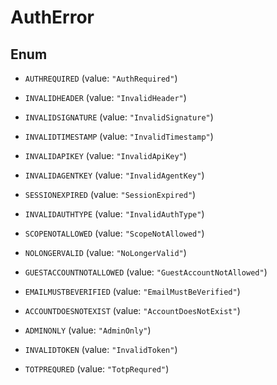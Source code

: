 

# AuthError

## Enum


* `AUTHREQUIRED` (value: `"AuthRequired"`)

* `INVALIDHEADER` (value: `"InvalidHeader"`)

* `INVALIDSIGNATURE` (value: `"InvalidSignature"`)

* `INVALIDTIMESTAMP` (value: `"InvalidTimestamp"`)

* `INVALIDAPIKEY` (value: `"InvalidApiKey"`)

* `INVALIDAGENTKEY` (value: `"InvalidAgentKey"`)

* `SESSIONEXPIRED` (value: `"SessionExpired"`)

* `INVALIDAUTHTYPE` (value: `"InvalidAuthType"`)

* `SCOPENOTALLOWED` (value: `"ScopeNotAllowed"`)

* `NOLONGERVALID` (value: `"NoLongerValid"`)

* `GUESTACCOUNTNOTALLOWED` (value: `"GuestAccountNotAllowed"`)

* `EMAILMUSTBEVERIFIED` (value: `"EmailMustBeVerified"`)

* `ACCOUNTDOESNOTEXIST` (value: `"AccountDoesNotExist"`)

* `ADMINONLY` (value: `"AdminOnly"`)

* `INVALIDTOKEN` (value: `"InvalidToken"`)

* `TOTPREQURED` (value: `"TotpRequred"`)



